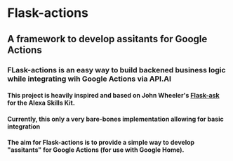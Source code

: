 # Flask-actions
## A framework to develop assitants for Google Actions 
### FLask-actions is an easy way to build  backened business logic while integrating wih Google Actions via API.AI

#### This project is heavily inspired and based on John Wheeler's [Flask-ask](https://github.com/johnwheeler/flask-ask) for the Alexa Skills Kit.

#### Currently, this only a very bare-bones implementation allowing for basic integration 

#### The aim for Flask-actions is to provide a simple way to develop "assitants" for Google Actions (for use with Google Home).






